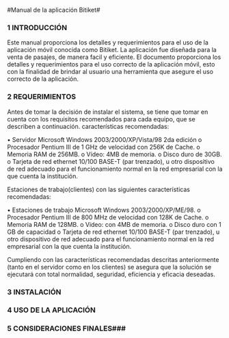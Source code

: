 #Manual de la aplicación Bitiket#
### 1 INTRODUCCIÓN ###
Este manual proporciona los detalles y requerimientos para el uso de la aplicación móvil
conocida como Bitiket. La aplicación fue diseñada para la venta de pasajes, de manera facil y eficiente.
El documento proporciona los detalles y requerimientos para el uso correcto de la aplicación
móvil, esto con la finalidad de brindar al usuario una herramienta que asegure el uso correcto
de la aplicación.

### 2 REQUERIMIENTOS ###
Antes de tomar la decisión de instalar el sistema, se tiene que tomar en cuenta con los requisitos recomendados para cada equipo,
que se describen a continuación.
características recomendadas:

•	Servidor Microsoft Windows 2003/2000/XP/Vista/98 2da edición
o	Procesador Pentium III de 1 GHz de velocidad con 256K de Cache.
o	Memoria RAM de 256MB.
o	Vídeo: 4MB de memoria.
o	Disco duro de 30GB. 
o	Tarjeta de red ethernet 10/100 BASE-T (par trenzado), u otro dispositivo de red adecuado para el funcionamiento normal en la red empresarial con la que cuenta la institución.

Estaciones de trabajo(clientes) con las siguientes características recomendadas:

•	Estaciones de trabajo Microsoft Windows 2003/2000/XP/ME/98.
o	Procesador Pentium III de 800 MHz de velocidad con 128K de Cache.
o	Memoria RAM de 128MB.
o	Video: con 4MB de memoria.
o	Disco duro con 1 GB de capacidad
o	Tarjeta de red ethernet 10/100 BASE-T (par trenzado), u otro dispositivo de red adecuado para el funcionamiento normal en la red empresarial con la que cuenta la institución.
 
Cumpliendo con las características recomendadas descritas anteriormente (tanto en el servidor como en los clientes) 
se asegura que la solución se ejecutará con total normalidad, seguridad, eficiencia y eficacia deseadas.



### 3 INSTALACIÓN ###





### 4 USO DE LA APLICACIÓN ###





### 5 CONSIDERACIONES FINALES###
